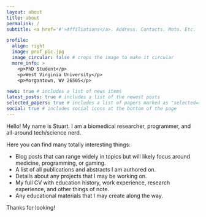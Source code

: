 ```yaml
---
layout: about
title: about
permalink: /
subtitle: <a href='#'>Affiliations</a>. Address. Contacts. Moto. Etc.

profile:
  align: right
  image: prof_pic.jpg
  image_circular: false # crops the image to make it circular
  more_info: >
    <p>PhD Student</p>
    <p>West Virginia University</p>
    <p>Morgantown, WV 26505</p>

news: true # includes a list of news items
latest_posts: true # includes a list of the newest posts
selected_papers: true # includes a list of papers marked as "selected={true}"
social: true # includes social icons at the bottom of the page
---
```


Hello! My name is Stuart. I am a biomedical researcher, programmer, and all-around tech/science nerd.

Here you can find many totally interesting things:
- Blog posts that can range widely in topics but will likely focus around medicine, programming, or gaming.
- A list of all publications and abstracts I am authored on.
- Details about any projects that I may be working on.
- My full CV with education history, work experience, research experience, and other things of note.
- Any educational materials that I may create along the way.

Thanks for looking!
